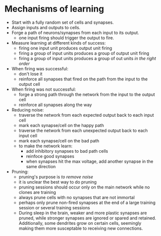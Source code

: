 # Mechanisms of learning

- Start with a fully random set of cells and synapses.
- Assign inputs and outputs to cells.
- Forge a path of neurons/synapses from each input to its output.
    - one input firing should trigger the output to fire.
- Measure learning at different kinds of success:
    - firing one input unit produces output unit firing
    - firing a group of input units produces a group of output unit firing
    - firing a group of input units produces a group of out units *in the right order*
- When firing was successful:
    - don't lose it
    - reinforce all synapses that fired on the path from the input to the output cell
- When firing was not successful:
    - forge a strong path through the network from the input to the output cell
    - reinforce all synapses along the way
- Reducing noise:
    - traverse the network from each expected output back to each input cell
    - mark each synapse/cell on the happy path
    - traverse the network from each unexpected output back to each input cell
    - mark each synapse/cell on the bad path
    - to make the network learn:
        - add inhibitory synapses to bad path cells
        - reinfoce good synapses
        - when synapses hit the max voltage, add another synapse in the same direction
- Pruning:
    - pruning's purpose is *to remove noise*
    - it is unclear the best way to do pruning
    - pruning sessions should occur only on the main network while no clones are training
    - always prune cells with no synapses that are not immortal
    - perhaps only prune non-fired synapses at the end of a large training session or several training sessions
    - During sleep in the brain, weaker and more plastic synapses are pruned, while stronger
      synapses are ignored or spared and retained. Additionally, some dendrites grow on certain
      cells, seemingly making them more susceptable to receiving new connections.
